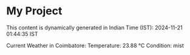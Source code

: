 # My Project

This content is dynamically generated in Indian Time (IST): 2024-11-21 01:44:35 IST


Current Weather in Coimbatore:
Temperature: 23.88 °C
Condition: mist
